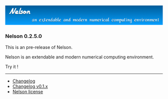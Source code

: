 ![banner](banner_homepage.png)

### Nelson 0.2.5.0

This is an pre-release of Nelson.

Nelson is an extendable and modern numerical computing environment.

Try it !


* * *

*   [Changelog](CHANGELOG.md)
*   [Changelog v0.1.x](CHANGELOG-0.1.x.md)
*   [Nelson license](license.md)
